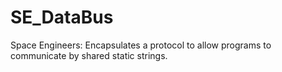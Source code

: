 # SE_DataBus
Space Engineers: Encapsulates a protocol to allow programs to communicate by shared static strings.
